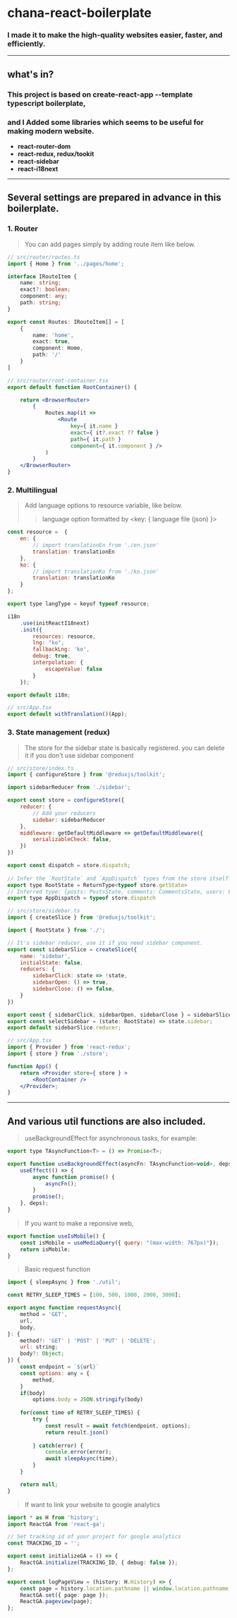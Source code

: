 # chana-react-boilerplate

### I made it to make the high-quality websites easier, faster, and efficiently.

***

## **what's in?**
### This project is based on create-react-app --template typescript boilerplate,
### and I Added **some libraries** which seems to be useful for making modern website.
+ **react-router-dom**
+ **react-redux, redux/tookit**
+ **react-sidebar**
+ **react-i18next**

***
## **Several settings are prepared in advance in this boilerplate.**
### 1. **Router**
> You can add pages simply by adding route item like below.
```typescript
// src/router/routes.ts
import { Home } from '../pages/home';

interface IRouteItem {
    name: string;
    exact?: boolean;
    component: any;
    path: string;
}

export const Routes: IRouteItem[] = [
    {
        name: 'home',
        exact: true,
        component: Home,
        path: '/'
    }
]
```
```jsx
// src/router/root-container.tsx
export default function RootContainer() {

    return <BrowserRouter>
        {
            Routes.map(it => 
                <Route 
                    key={ it.name } 
                    exact={ it?.exact ?? false } 
                    path={ it.path } 
                    component={ it.component } />
            )
        }
    </BrowserRouter>
}
```
### 2. **Multilingual**
> Add language options to resource variable, like below. 
>> language option formatted by <key: { language file (json) }>
```javascript
const resource =  {
    en: {
        // import translationEn from './en.json'
        translation: translationEn
    },
    ko: {
        // import translationKo from './ko.json'
        translation: translationKo
    }
};

export type langType = keyof typeof resource;

i18n
    .use(initReactI18next)
    .init({
        resources: resource,
        lng: "ko",
        fallbackLng: 'ko',
        debug: true,
        interpolation: {
            escapeValue: false
        }
    });

export default i18n;
```
```javascript
// src/App.tsx
export default withTranslation()(App);
```
### 3. **State management (redux)**
> The store for the sidebar state is basically registered. you can delete it if you don't use sidebar component
```javascript
// src/store/index.ts
import { configureStore } from '@reduxjs/toolkit';

import sidebarReducer from './sidebar';

export const store = configureStore({
    reducer: {
        // Add your reducers
        sidebar: sidebarReducer
    },
    middleware: getDefaultMiddleware => getDefaultMiddleware({
        serializableCheck: false,
    })
})

export const dispatch = store.dispatch;
  
// Infer the `RootState` and `AppDispatch` types from the store itself
export type RootState = ReturnType<typeof store.getState>
// Inferred type: {posts: PostsState, comments: CommentsState, users: UsersState}
export type AppDispatch = typeof store.dispatch
```
```javascript
// src/store/sidebar.ts
import { createSlice } from '@reduxjs/toolkit';

import { RootState } from './';

// It's sidebar reducer, use it if you need sidebar component.
export const sidebarSlice = createSlice({
    name: 'sidebar',
    initialState: false,
    reducers: {
        sidebarClick: state => !state,
        sidebarOpen: () => true,
        sidebarClose: () => false,
    }
})

export const { sidebarClick, sidebarOpen, sidebarClose } = sidebarSlice.actions;
export const selectSidebar = (state: RootState) => state.sidebar;
export default sidebarSlice.reducer;
```
```jsx
// src/App.tsx
import { Provider } from 'react-redux';
import { store } from './store';

function App() {
    return <Provider store={ store } >            
        <RootContainer />
    </Provider>;
}
```
***
## **And various util functions are also included.**
> useBackgroundEffect for asynchronous tasks, for example:
```javascript
export type TAsyncFunction<T> = () => Promise<T>;

export function useBackgroundEffect(asyncFn: TAsyncFunction<void>, deps: DependencyList) {
    useEffect(() => {
        async function promise() {
            asyncFn();
        }
        promise();
    }, deps);
}
```
> If you want to make a reponsive web,
```javascript
export function useIsMobile() {
    const isMobile = useMediaQuery({ query: "(max-width: 767px)"});
    return isMobile;
}
```
> Basic request function
```javascript
import { sleepAsync } from './util';

const RETRY_SLEEP_TIMES = [100, 500, 1000, 2000, 3000];

export async function requestAsync({
    method = 'GET',
    url,
    body,
}: {
    method?: 'GET' | 'POST' | 'PUT' | 'DELETE';
    url: string;
    body?: Object;
}) {
    const endpoint = `${url}`
    const options: any = {
        method,
    }
    if(body)
        options.body = JSON.stringify(body)
    
    for(const time of RETRY_SLEEP_TIMES) {
        try {
            const result = await fetch(endpoint, options);
            return result.json()
    
        } catch(error) {
            console.error(error);
            await sleepAsync(time);
        }
    }

    return null;
}
```
> If want to link your website to google analytics
```typescript
import * as H from 'history';
import ReactGA from 'react-ga';

// Set tracking id of your project for google analytics
const TRACKING_ID = '';

export const initializeGA = () => {
    ReactGA.initialize(TRACKING_ID, { debug: false });
};

export const logPageView = (history: H.History) => {
    const page = history.location.pathname || window.location.pathname;
    ReactGA.set({ page: page });
    ReactGA.pageview(page);
};
```